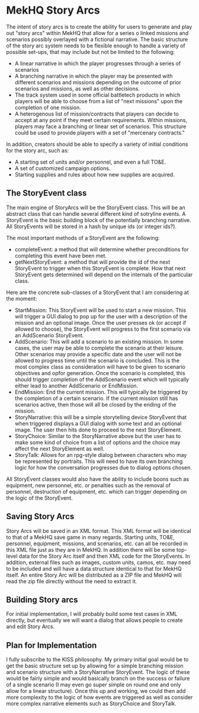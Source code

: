 # MekHQ Story Arcs

The intent of story arcs is to create the ability for users to generate and play out "story arcs" within MekHQ that allow for a series o linked missions and scenarios possibly overlayed with a fictional narrative. The basic structure of the story arc system needs to be flexible enough to handle a variety of possible set-ups, that may include but not be limited to the following:

- A linear narrative in which the player progresses through a series of scenarios
- A branching narrative in which the player may be presented with different scenarios and missions depending on the outcome of prior scenarios and missions, as well as other decisions.
- The track system used in some official battletech products in which players will be able to choose from a list of "next missions" upon the completion of one mission.
- A heterogenous list of mission/contracts that players can decide to accept at any point if they meet certain requirements. Within missions, players may face a branching or linear set of scenarios. This structure could be used to provide players with a set of "mercenary contracts."

In addition, creators should be able to specify a variety of initial conditions for the story arc, such as:

- A starting set of units and/or personnel, and even a full TO&E.
- A set of customized campaign options.
- Starting supplies and rules about how new supplies are acquired.

## The StoryEvent class

The main engine of StoryArcs will be the StoryEvent class. This will be an abstract class that can handle several different kind of sotryline events. A StoryEvent is the basic building block of the potentially branching narrative. All StoryEvents will be stored in a hash by unique ids (or integer ids?).

The most important methods of a StoryEvent are the following:
- completeEvent: a method that will determine whether preconditions for completing this event have been met.
- getNextStoryEvent: a method that will provide the id of the next StoryEvent to trigger when this StoryEvent is complete. How that next StoryEvent gets determined will depend on the internals of the particular class.

Here are the concrete sub-classes of a StoryEvent that I am considering at the moment:

- StartMission: This StoryEvent will be used to start a new mission. This will trigger a GUI dialog to pop up for the user with a description of the mission and an optional image. Once the user presses ok (or accept if allowed to choose), the StoryEvent will progress to the first scenario via an AddScenario StoryEvent.
- AddScenario: This will add a scenario to an existing mission. In some cases, the user may be able to complete the scenario at their leisure. Other scenarios may provide a specific date and the user will not be allowed to progress time until the scenario is concluded. This is the most complex class as consideration will have to be given to scenario objectives and opfor generation. Once the scenario is completed, this should trigger completion of the AddScenario event which will typically either lead to another AddScenario or EndMission.
- EndMission: End the current mission. This will typically be triggered by the completion of a certain scenario. If the current mission still has scenarios active, then those will all be closed by the ending of the mission.
- StoryNarrative: this will be a simple storytelling device StoryEvent that when triggered displays a GUI dialog with some text and an optional image. The user then hits done to proceed to the next StoryElement.
- StoryChoice: Similar to the StoryNarrative above but the user has to make some kind of choice from a list of options and the choice may affect the next StoryElement as well.
- StoryTalk: Allows for an rpg-style dialog between characters who may be represented by portraits. This will need to have its own branching logic for how the conversation progresses due to dialog options chosen.


All StoryEvent classes would also have the ability to include boons such as equipment, new personnel, etc. or penalties such as the removal of personnel, destruction of equipment, etc. which can trigger depending on the logic of the StoryEvent.

## Saving Story Arcs

Story Arcs will be saved in an XML format. This XML format will be identical to that of a MekHQ save game in many regards. Starting units, TO&E, personnel, equipment, missions, and scenarios, etc. can all be recorded in this XML file just as they are in MekHQ. In addition there will be some top-level data for the Story Arc itself and then XML code for the StoryEvents. In addition, external files such as images, custom units, camos, etc. may need to be included and will have a data structure identical to that for MekHQ itself. An entire Story Arc will be distributed as a ZIP file and MekHQ will read the zip file directly without the need to extract it.

## Building Story arcs

For initial implementation, I will probably build some test cases in XML directly, but eventually we will want a dialog that allows people to create and edit Story Arcs. 

## Plan for Implementation

I fully subscribe to the KISS philosophy. My primary initial goal would be to get the basic structure set up by allowing for a simple branching mission and scenario structure with a StoryNarrative StoryEvent. The logic of these would be fairly simple and would basically branch on the success or failure of a single scenario (I may even go super simple on round one and only allow for a linear structure). Once this up and working, we could then add more complexity to the logic of how events are triggered as well as consider more complex narrative elements such as StoryChoice and StoryTalk. 
